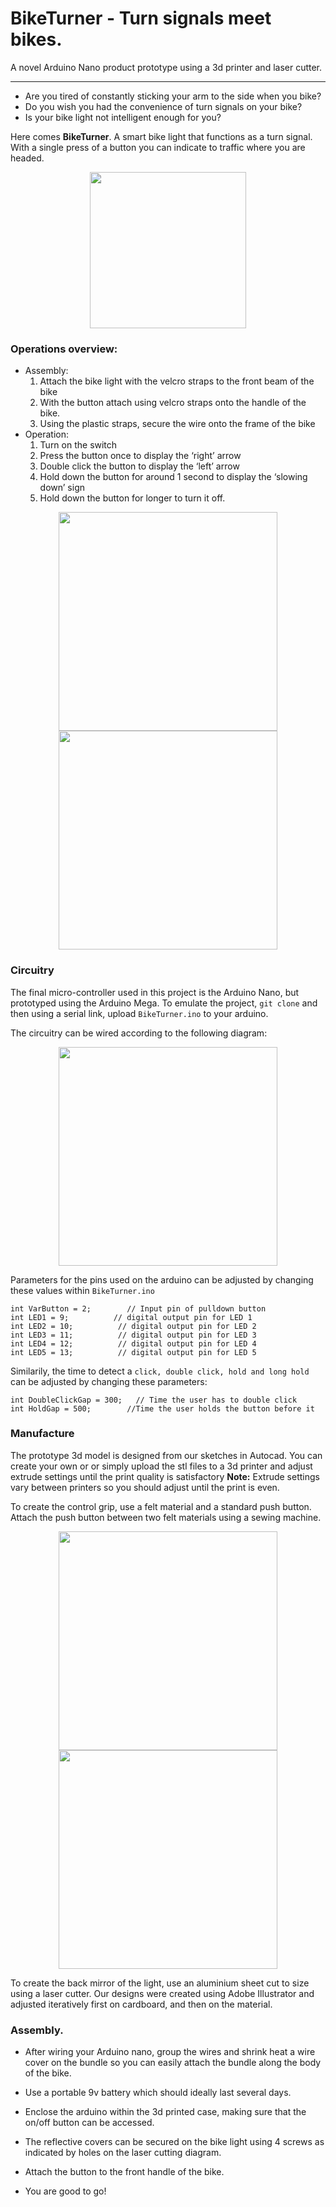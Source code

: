 # BikeTurner - Turn signals meet bikes.

A novel Arduino Nano product prototype using a 3d printer and laser cutter.

---

* Are you tired of constantly sticking your arm to the side when you bike?
* Do you wish you had the convenience of turn signals on your bike?
* Is your bike light not intelligent enough for you?

Here comes **BikeTurner**. A smart bike light that functions as a turn signal. With a single press of a button you can indicate to traffic where you are headed.

<p align="center">
  <img width="250"  src="./BikeTurner.png">
</p>

### Operations overview:

* Assembly:
  1. Attach the bike light with the velcro straps to the front beam of the bike
  2. With the button attach using velcro straps onto the handle of the bike.
  3. Using the plastic straps, secure the wire onto the frame of the bike
* Operation:
  1. Turn on the switch
  2. Press the button once to display the ‘right’ arrow
  3. Double click the button to display the ‘left’ arrow
  4. Hold down the button for around 1 second to display the ‘slowing down’ sign
  5. Hold down the button for longer to turn it off.



<p align="center">
  <img width="350"  src="./Draft.png">
  <img width="350"  src="./OperationOverview.png">
</p>

### Circuitry

The final micro-controller used in this project is the Arduino Nano, but prototyped using the Arduino Mega. To emulate the project, `git clone` and then using a serial link, upload `BikeTurner.ino` to your arduino.

The circuitry can be wired according to the following diagram:

<p align="center">
  <img width="350"  src="./WiringSchematics.png">
</p>

Parameters for the pins used on the arduino can be adjusted by changing these values within `BikeTurner.ino`

```
int VarButton = 2;        // Input pin of pulldown button
int LED1 = 9;          // digital output pin for LED 1
int LED2 = 10;          // digital output pin for LED 2
int LED3 = 11;          // digital output pin for LED 3
int LED4 = 12;          // digital output pin for LED 4
int LED5 = 13;          // digital output pin for LED 5
```

Similarily, the time to detect a `click, double click, hold and long hold` can be adjusted by changing these parameters:

```
int DoubleClickGap = 300;   // Time the user has to double click
int HoldGap = 500;        //Time the user holds the button before it
```

### Manufacture

The prototype 3d model is designed from our sketches in Autocad. You can create your own or or simply upload the stl files to a 3d printer and adjust extrude settings until the print quality is satisfactory **Note:** Extrude settings vary between printers so you should adjust until the print is even.

To create the control grip, use a felt material and a standard push button. Attach the push button between two felt materials using a sewing machine.

<p align="center">
  <img width="350"  src="./3dPrinting.png">
  <img width="350"  src="./ControlGrip.png">
</p>

To create the back mirror of the light, use an aluminium sheet cut to size using a laser cutter. Our designs were created using Adobe Illustrator and adjusted iteratively first on cardboard, and then on the material.

### Assembly.

* After wiring your Arduino nano, group the wires and shrink heat a wire cover on the bundle so you can easily attach the bundle along the body of the bike.

* Use a portable 9v battery which should ideally last several days.

* Enclose the arduino within the 3d printed case, making sure that the on/off button can be accessed.

* The reflective covers can be secured on the bike light using 4 screws as indicated by holes on the laser cutting diagram.

* Attach the button to the front handle of the bike.

* You are good to go!

